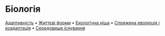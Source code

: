 # Біологія
[Адаптивність](Адаптивність.txt) • [Життєві форми](<Життєві форми живих організмів.txt>) • [Екологічна ніша](<Екологічна ніша.txt>) • [Спряжена еволюція і коадаптація](<Спряжена еволюція і коадаптація.txt>) • [Середовище існування](<Середовище існування.md>)
